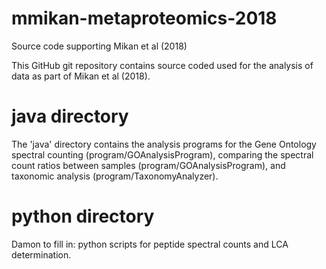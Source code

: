 # mmikan-metaproteomics-2018
Source code supporting Mikan et al (2018)

This GitHub git repository contains source coded used for the analysis of data as part of Mikan et al (2018).

# java directory
The 'java' directory contains the analysis programs for the Gene Ontology spectral counting (program/GOAnalysisProgram), comparing
the spectral count ratios between samples (program/GOAnalysisProgram), and taxonomic analysis (program/TaxonomyAnalyzer).

# python directory
Damon to fill in: python scripts for peptide spectral counts and LCA determination.
